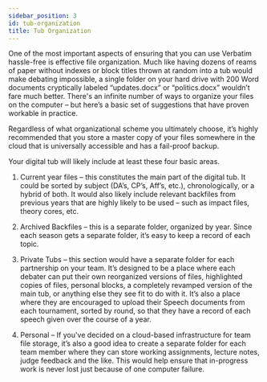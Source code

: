 ```yaml
---
sidebar_position: 3
id: tub-organization
title: Tub Organization
---
```


One of the most important aspects of ensuring that you can use Verbatim hassle-free is effective file organization.  Much like having dozens of reams of paper without indexes or block titles thrown at random into a tub would make debating impossible, a single folder on your hard drive with 200 Word documents cryptically labeled “updates.docx” or “politics.docx” wouldn’t fare much better. There's an infinite number of ways to organize your files on the computer – but here’s a basic set of suggestions that have proven workable in practice.

Regardless of what organizational scheme you ultimately choose, it’s highly recommended that you store a master copy of your files somewhere in the cloud that is universally accessible and has a fail-proof backup.

Your digital tub will likely include at least these four basic areas. 

1. Current year files – this constitutes the main part of the digital tub. It could be sorted by subject (DA’s, CP’s, Aff’s, etc.), chronologically, or a hybrid of both. It would also likely include relevant backfiles from previous years that are highly likely to be used – such as impact files, theory cores, etc.

2.  Archived Backfiles – this is a separate folder, organized by year.  Since each season gets a separate folder, it’s easy to keep a record of each topic.

3.  Private Tubs – this section would have a separate folder for each partnership on your team. It’s designed to be a place where each debater can put their own reorganized versions of files, highlighted copies of files, personal blocks, a completely revamped version of the main tub, or anything else they see fit to do with it.  It’s also a place where they are encouraged to upload their Speech documents from each tournament, sorted by round, so that they have a record of each speech given over the course of a year.

4. Personal – If you've decided on a cloud-based infrastructure for team file storage, it’s also a good idea to create a separate folder for each team member where they can store working assignments, lecture notes, judge feedback and the like. This would help ensure that in-progress work is never lost just because of one computer failure.
